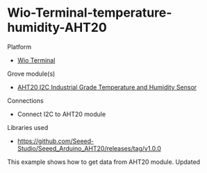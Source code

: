 # Wio-Terminal-temperature-humidity-AHT20

Platform
- [Wio Terminal](https://www.seeedstudio.com/Wio-Terminal-p-4509.html)

Grove module(s)
- [AHT20 I2C Industrial Grade Temperature and Humidity Sensor](https://www.seeedstudio.com/Grove-AHT20-I2C-Industrial-grade-temperature-and-humidity-sensor-p-4497.html)

Connections
- Connect I2C to AHT20 module

Libraries used
- https://github.com/Seeed-Studio/Seeed_Arduino_AHT20/releases/tag/v1.0.0

This example shows how to get data from AHT20 module.
Updated